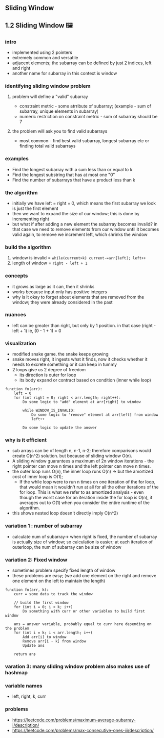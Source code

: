 ## Sliding Window

## 1.2 Sliding Window 🖼️

### intro

- implemented using 2 pointers
- extremely common and versatile
- adjacent elements; the subarray can be defined by just 2 indices, left and right
- another name for subarray in this context is window

### identifying sliding window problem

1. problem will define a "valid" subarray

   - constraint metric - some atrribute of subarray; (example - sum of subarray, unique elements in subarray)
   - numeric restriction on constraint metric - sum of subarray should be 7

2. the problem will ask you to find valid subarrays
   - most common - find best valid subarray, longest subarray etc or finding total valid subarrays

### examples

- Find the longest subarray with a sum less than or equal to k
- Find the longest substring that has at most one "0"
- Find the number of subarrays that have a product less than k

### the algorithm

- initially we have left = right = 0, which means the first subarray we look is just the first element
- then we want to expand the size of our window; this is done by incrementing right
- but what if after adding a new element the subarray becomes invalid? in that case we need to remove elements from our window until it becomes valid again, to remove we increment left, which shrinks the window

### build the algorithm

1. window is invalid = `while(current>k) current-=arr[left]; left++`
2. length of window = `right - left + 1`

### concepts

- it grows as large as it can, then it shrinks
- works because input only has positive integers
- why is it okay to forget about elements that are removed from the window; they were already considered in the past

### nuances

- left can be greater than right, but only by 1 position. in that case (right - left + 1) ie, (0 - 1 + 1) = 0

### visualization

- modified snake game. the snake keeps growing
- snake moves right, it ingests what it finds, now it checks whether it needs to excrete something or it can keep in tummy
- 2 loops give us 2 degree of freedom
  - its direction is outer for loop
  - its body expand or contract based on condition (inner while loop)

```
function fn(arr):
    left = 0
    for (int right = 0; right < arr.length; right++):
        Do some logic to "add" element at arr[right] to window

        while WINDOW_IS_INVALID:
            Do some logic to "remove" element at arr[left] from window
            left++

        Do some logic to update the answer
```

### why is it efficient

- sub arrays can be of length n, n-1, n-2; therefore comparisons would create O(n^2) solution. but because of sliding window O(n).
- A sliding window guarantees a maximum of 2n window iterations - the right pointer can move n times and the left pointer can move n times.
- the outer loop runs O(n), the inner loop runs O(n) -> but the amortized cost of inner loop is O(1);
  - If the while loop were to run n times on one iteration of the for loop, that would mean it wouldn't run at all for all the other iterations of the for loop. This is what we refer to as amortized analysis - even though the worst case for an iteration inside the for loop is O(n), it averages out to O(1) when you consider the entire runtime of the algorithm.
- this shows nested loop doesn't directly imply O(n^2)

### variation 1 : number of subarray

- calculate num of subarray-> when right is fixed, the number of subarray is actually size of window; so calculation is easier; at each iteration of outerloop, the num of subarray can be size of window

### variation 2: Fixed window

- sometimes problem specify fixed length of window
- these problems are easy; (we add one element on the right and remove one element on the left to maintain the length)

```
function fn(arr, k):
    curr = some data to track the window

    // build the first window
    for (int i = 0; i < k; i++)
        Do something with curr or other variables to build first window

    ans = answer variable, probably equal to curr here depending on the problem
    for (int i = k; i < arr.length; i++)
        Add arr[i] to window
        Remove arr[i - k] from window
        Update ans

    return ans
```

### varation 3: many sliding window problem also makes use of hashmap

### variable names

- left, right, k, curr

### problems

- https://leetcode.com/problems/maximum-average-subarray-i/description/
- https://leetcode.com/problems/max-consecutive-ones-iii/description/

